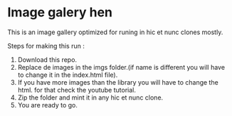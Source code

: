 # Image galery hen
This is an image gallery optimized for runing in hic et nunc clones mostly. 


Steps for making this run : 

1) Download this repo. 
2) Replace de images in the imgs folder.(if name is different you will have to change it in the index.html file). 
3) If you have more images than the library you will have to change the html. for that check the youtube tutorial. 
4) Zip the folder and mint it in any hic et nunc clone.
5) You are ready to go.
